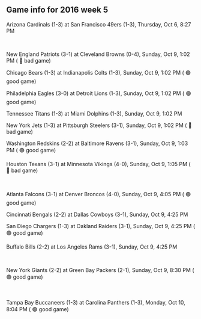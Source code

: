 ## Game info for 2016 week 5
Arizona Cardinals (1-3) at San Francisco 49ers (1-3), Thursday, Oct 6, 8:27 PM


<br/>

New England Patriots (3-1) at Cleveland Browns (0-4), Sunday, Oct 9, 1:02 PM (	:red_circle: bad game)

Chicago Bears (1-3) at Indianapolis Colts (1-3), Sunday, Oct 9, 1:02 PM (	:green_circle: good game)

Philadelphia Eagles (3-0) at Detroit Lions (1-3), Sunday, Oct 9, 1:02 PM (	:green_circle: good game)

Tennessee Titans (1-3) at Miami Dolphins (1-3), Sunday, Oct 9, 1:02 PM

New York Jets (1-3) at Pittsburgh Steelers (3-1), Sunday, Oct 9, 1:02 PM (	:red_circle: bad game)

Washington Redskins (2-2) at Baltimore Ravens (3-1), Sunday, Oct 9, 1:03 PM (	:green_circle: good game)

Houston Texans (3-1) at Minnesota Vikings (4-0), Sunday, Oct 9, 1:05 PM (	:red_circle: bad game)


<br/>

Atlanta Falcons (3-1) at Denver Broncos (4-0), Sunday, Oct 9, 4:05 PM (	:green_circle: good game)

Cincinnati Bengals (2-2) at Dallas Cowboys (3-1), Sunday, Oct 9, 4:25 PM

San Diego Chargers (1-3) at Oakland Raiders (3-1), Sunday, Oct 9, 4:25 PM (	:green_circle: good game)

Buffalo Bills (2-2) at Los Angeles Rams (3-1), Sunday, Oct 9, 4:25 PM


<br/>

New York Giants (2-2) at Green Bay Packers (2-1), Sunday, Oct 9, 8:30 PM (	:green_circle: good game)


<br/>

Tampa Bay Buccaneers (1-3) at Carolina Panthers (1-3), Monday, Oct 10, 8:04 PM (	:green_circle: good game)

